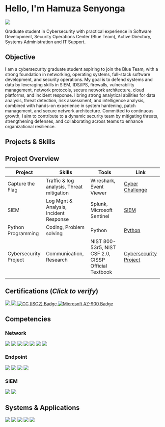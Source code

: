 # Hello, I'm Hamuza Senyonga
<a href="https://www.linkedin.com/in/hamuza-senyonga-847429237?lipi=urn%3Ali%3Apage%3Ad_flagship3_profile_view_base_contact_details%3B528lop2iQOCo9feWCa76Cw%3D%3D/"><img src="https://img.shields.io/badge/-LinkedIn-0072b1?&style=for-the-badge&logo=linkedin&logoColor=white" /></a>

Graduate student in Cybersecurity with practical experience in Software Development, Security Operations Center (Blue Team), Active Directory, 
Systems Administration and IT Support.

## Objective

I am a cybersecurity graduate student aspiring to join the Blue Team, with a strong foundation in networking, operating systems, full-stack software development, and security operations. My goal is to defend systems and data by leveraging skills in SIEM, IDS/IPS, firewalls, vulnerability management, network protocols, secure network architecture, cloud platforms, and incident response. I bring strong analytical abilities for data analysis, threat detection, risk assessment, and intelligence analysis, combined with hands-on experience in system hardening, patch management, and secure network architecture. Committed to continuous growth, I aim to contribute to a dynamic security team by mitigating threats, strengthening defenses, and collaborating across teams to enhance organizational resilience.

## Projects & Skills

## Project Overview 
|     Project     |                 Skills                |     Tools       |      Link       |
| --------------- | ------------------------------------- | --------------- | --------------- |
| Capture the Flag| Traffic & log analysis, Threat mitigation|Wireshark, Event Viewer |<a href="https://github.com/mtendekai/CaptureTheFlag2024/blob/main/README.md">Cyber Challenge</a>
| SIEM            |  Log Mgnt & Analysis, Incident Response|Splunk, Microsoft Sentinel|<a href="https://github.com/mtendekai/SIEM/blob/main/README.md">SIEM</a>              
|Python Programming| Coding, Problem solving              |Python           | <a href="https://github.com/mtendekai/Python/blob/main/README.md">Python</a>                |
|Cybersecurity Project|Communication, Research            |NIST 800-53r5, NIST CSF 2.0, CISSP Official Textbook|<a href="https://github.com/mtendekai/Cybersecurity-Foundations-Project/blob/main/README.md">Cybersecurity Project</a>                |
|                 |                                       |                 |                 |

## Certifications (*Click to verify*)
<div>
<a href=" " target="_blank">
  <img src="https://img.shields.io/badge/-Security%2B-FF0000?&style=for-the-badge&logo=CompTIA&logoColor=white" />
</a>
<a href="https://www.credly.com/earner/earned/badge/185183b4-1305-4b32-a2ec-618be57ee64d" target="_blank">
  <img src="https://img.shields.io/badge/-CCNA-007ACC?&style=for-the-badge&logo=Cisco&logoColor=white" />
</a>
<a href="https://www.credly.com/badges/01d385ea-cff4-4d43-b273-4b54e845f096/linked_in_profile" target="_blank">
  <img src="https://img.shields.io/badge/-CC(ISC2)-006400?&style=for-the-badge&logoColor=white" alt="CC (ISC2) Badge" />
</a>
<a href="https://www.credly.com/badges/995275f0-5fac-4ed4-951f-e8b66ed28451/linked_in_profile" target="_blank">
  <img src="https://img.shields.io/badge/-Microsoft%20AZ--900-737373?&style=for-the-badge&logo=Microsoft&logoColor=white" alt="Microsoft AZ-900 Badge" />
</a>
<div>

## Competencies
### Network
<div>
   <img src="https://img.shields.io/badge/-Wireshark-1679A7?&style=for-the-badge&logo=Wireshark&logoColor=white" />
   <img src="https://img.shields.io/badge/-Solarwinds-FF6200?&style=for-the-badge&logo=Zeek&logoColor=white" />
   <img src="https://img.shields.io/badge/-Event Viewer-40E0D0?&style=for-the-badge&logo=Zeek&logoColor=white" />
   <img src="https://img.shields.io/badge/-Routing & Switching-1BA0D7?&style=for-the-badge&logo=Suricata&logoColor=white" />
   <img src="https://img.shields.io/badge/-Network_Protocols-4CAF50?&style=for-the-badge&logo=Zeek&logoColor=white" />
   <img src="https://img.shields.io/badge/-Firewalls-FFBF00?&style=for-the-badge&logo=Zeek&logoColor=white" />
   <img src="https://img.shields.io/badge/-IDS/IPS-CCCCFF?&style=for-the-badge&logo=Zeek&logoColor=white" />

</div>

### Endpoint
<div>
    <img src="https://img.shields.io/badge/-Microsoft_Defender-00A4EF?&style=for-the-badge&logo=Microsoft&logoColor=white" />
    <img src="https://img.shields.io/badge/-ESET_Protect-00CED1?&style=for-the-badge&logo=ESET&logoColor=white" />
    <img src="https://img.shields.io/badge/-Sophos_Endpoint-2F6C9E?&style=for-the-badge&logo=Sophos&logoColor=white" />
    <img src="https://img.shields.io/badge/-McAfee-CC0000?&style=for-the-badge&logo=McAfee&logoColor=white" />

</div>

### SIEM
<div>
    <img src="https://img.shields.io/badge/-Microsoft_Sentinel-0078D4?&style=for-the-badge&logo=Microsoft&logoColor=white" />
    <img src="https://img.shields.io/badge/-Splunk-000000?&style=for-the-badge&logo=Splunk&logoColor=white" />
   
</div>

## Systems & Applications
<div>
<img src="https://img.shields.io/badge/-Windows_Server-0078D7?&style=for-the-badge&logo=Microsoft&logoColor=white" />
<img src="https://img.shields.io/badge/-Microsoft_365-DC3E15?&style=for-the-badge&logo=Microsoft&logoColor=white" />
<img src="https://img.shields.io/badge/-Active_Directory-0078D7?&style=for-the-badge&logo=Microsoft&logoColor=white" />
<img src="https://img.shields.io/badge/-SharePoint-DDA0DD?&style=for-the-badge&logo=Microsoft&logoColor=white" />
<img src="https://img.shields.io/badge/-Microsoft Windows & Office -0078D7?&style=for-the-badge&logo=Microsoft&logoColor=white" />

<div>
